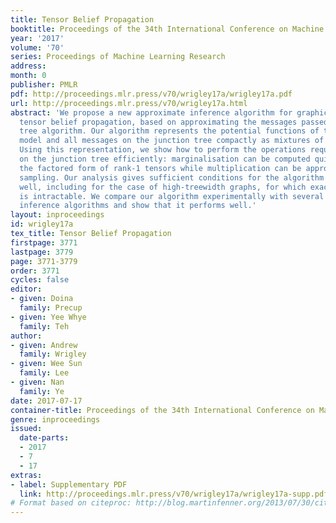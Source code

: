 ```yaml
---
title: Tensor Belief Propagation
booktitle: Proceedings of the 34th International Conference on Machine Learning
year: '2017'
volume: '70'
series: Proceedings of Machine Learning Research
address: 
month: 0
publisher: PMLR
pdf: http://proceedings.mlr.press/v70/wrigley17a/wrigley17a.pdf
url: http://proceedings.mlr.press/v70/wrigley17a.html
abstract: 'We propose a new approximate inference algorithm for graphical models,
  tensor belief propagation, based on approximating the messages passed in the junction
  tree algorithm. Our algorithm represents the potential functions of the graphical
  model and all messages on the junction tree compactly as mixtures of rank-1 tensors.
  Using this representation, we show how to perform the operations required for inference
  on the junction tree efficiently: marginalisation can be computed quickly due to
  the factored form of rank-1 tensors while multiplication can be approximated using
  sampling. Our analysis gives sufficient conditions for the algorithm to perform
  well, including for the case of high-treewidth graphs, for which exact inference
  is intractable. We compare our algorithm experimentally with several approximate
  inference algorithms and show that it performs well.'
layout: inproceedings
id: wrigley17a
tex_title: Tensor Belief Propagation
firstpage: 3771
lastpage: 3779
page: 3771-3779
order: 3771
cycles: false
editor:
- given: Doina
  family: Precup
- given: Yee Whye
  family: Teh
author:
- given: Andrew
  family: Wrigley
- given: Wee Sun
  family: Lee
- given: Nan
  family: Ye
date: 2017-07-17
container-title: Proceedings of the 34th International Conference on Machine Learning
genre: inproceedings
issued:
  date-parts:
  - 2017
  - 7
  - 17
extras:
- label: Supplementary PDF
  link: http://proceedings.mlr.press/v70/wrigley17a/wrigley17a-supp.pdf
# Format based on citeproc: http://blog.martinfenner.org/2013/07/30/citeproc-yaml-for-bibliographies/
---
```

